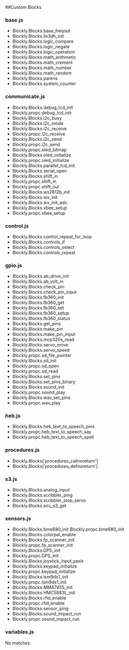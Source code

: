 ##Custom Blocks

### base.js
* Blockly.Blocks.base_freqout
* Blockly.Blocks.lis3dh_init
* Blockly.Blocks.logic_compare
* Blockly.Blocks.logic_negate
* Blockly.Blocks.logic_operation
* Blockly.Blocks.math_arithmetic
* Blockly.Blocks.math_crement
* Blockly.Blocks.math_number
* Blockly.Blocks.math_random
* Blockly.Blocks.parens
* Blockly.Blocks.system_counter

### communicate.js
* Blockly.Blocks.debug_lcd_init
* Blockly.propc.debug_lcd_init
* Blockly.Blocks.i2c_busy
* Blockly.Blocks.i2c_mode
* Blockly.Blocks.i2c_receive
* Blockly.propc.i2c_receive
* Blockly.Blocks.i2c_send
* Blockly.propc.i2c_send
* Blockly.propc.oled_bitmap
* Blockly.Blocks.oled_initialize
* Blockly.propc.oled_initialize
* Blockly.Blocks.parallel_lcd_init
* Blockly.Blocks.serial_open
* Blockly.Blocks.shift_in
* Blockly.propc.shift_in
* Blockly.propc.shift_out
* Blockly.Blocks.ws2812b_init
* Blockly.Blocks.wx_init
* Blockly.Blocks.wx_init_adv
* Blockly.Blocks.xbee_setup
* Blockly.propc.xbee_setup

### control.js
* Blockly.Blocks.control_repeat_for_loop
* Blockly.Blocks.controls_if
* Blockly.Blocks.controls_select
* Blockly.Blocks.controls_repeat

### gpio.js
* Blockly.Blocks.ab_drive_init
* Blockly.Blocks.ab_volt_in
* Blockly.Blocks.check_pin
* Blockly.Blocks.check_pin_input
* Blockly.Blocks.fb360_init
* Blockly.Blocks.fb360_get
* Blockly.Blocks.fb360_set
* Blockly.Blocks.fb360_setup
* Blockly.Blocks.fb360_status
* Blockly.Blocks.get_pins
* Blockly.Blocks.make_pin
* Blockly.Blocks.make_pin_input
* Blockly.Blocks.mcp320x_read
* Blockly.Blocks.servo_move
* Blockly.Blocks.servo_speed
* Blockly.propc.sd_file_pointer
* Blockly.Blocks.sd_init
* Blockly.propc.sd_open
* Blockly.propc.sd_read
* Blockly.Blocks.set_pins
* Blockly.Blocks.set_pins_binary
* Blockly.Blocks.sound_init
* Blockly.propc.sound_play
* Blockly.Blocks.wav_set_pins
* Blockly.propc.wav_play

### heb.js
* Blockly.Blocks.heb_text_to_speech_pins
* Blockly.propc.heb_text_to_speech_say
* Blockly.propc.heb_text_to_speech_spell


### procedures.js
* Blockly.Blocks['procedures_callnoreturn']
* Blockly.Blocks['procedures_defnoreturn']

### s3.js
* Blockly.Blocks.analog_input
* Blockly.Blocks.scribbler_ping
* Blockly.Blocks.scribbler_stop_servo
* Blockly.Blocks.sirc_s3_get

### sensors.js
* Blockly.Blocks.bme680_init
Blockly.propc.bme680_init
* Blockly.Blocks.colorpal_enable
* Blockly.Blocks.fp_scanner_init
* Blockly.propc.fp_scanner_init
* Blockly.Blocks.GPS_init
* Blockly.propc.GPS_init
* Blockly.Blocks.joystick_input_yaxis
* Blockly.Blocks.keypad_initialize
* Blockly.propc.keypad_initialize
* Blockly.Blocks.lsm9ds1_init
* Blockly.propc.lsm9ds1_init
* Blockly.Blocks.MMA7455_init
* Blockly.Blocks.HMC5883L_init
* Blockly.Blocks.rfid_enable
* Blockly.propc.rfid_enable
* Blockly.Blocks.sensor_ping
* Blockly.Blocks.sound_impact_run
* Blockly.propc.sound_impact_run

### variables.js
No matches.

